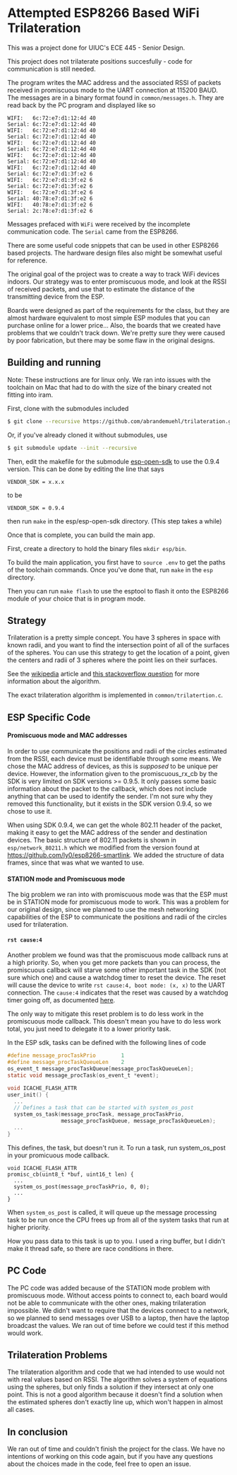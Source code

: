 # Attempted ESP8266 Based WiFi Trilateration

This was a project done for UIUC's ECE 445 - Senior Design.

This project does not trilaterate positions succesfully - code for communication is still needed.

The program writes the MAC address and the associated RSSI of packets received in promiscuous mode to the UART connection at 115200 BAUD.
The messages are in a binary format found in `common/messages.h`.
They are read back by the PC program and displayed like so
```
WIFI:   6c:72:e7:d1:12:4d 40
Serial: 6c:72:e7:d1:12:4d 40
WIFI:   6c:72:e7:d1:12:4d 40
Serial: 6c:72:e7:d1:12:4d 40
WIFI:   6c:72:e7:d1:12:4d 40
Serial: 6c:72:e7:d1:12:4d 40
WIFI:   6c:72:e7:d1:12:4d 40
Serial: 6c:72:e7:d1:12:4d 40
WIFI:   6c:72:e7:d1:12:4d 40
Serial: 6c:72:e7:d1:3f:e2 6
WIFI:   6c:72:e7:d1:3f:e2 6
Serial: 6c:72:e7:d1:3f:e2 6
WIFI:   6c:72:e7:d1:3f:e2 6
Serial: 40:78:e7:d1:3f:e2 6
WIFI:   40:78:e7:d1:3f:e2 6
Serial: 2c:78:e7:d1:3f:e2 6
```
Messages prefaced with `WiFi` were received by the incomplete communication code.
The `Serial` came from the ESP8266.


There are some useful code snippets that can be used in other ESP8266 based projects.
The hardware design files also might be somewhat useful for reference.

The original goal of the project was to create a way to track WiFi devices indoors.
Our strategy was to enter promiscuous mode, and look at the RSSI of received packets, and use that to estimate the distance of the transmitting device from the ESP.

Boards were designed as part of the requirements for the class, but they are almost hardware equivalent to most simple ESP modules that you can purchase online for a lower price...
Also, the boards that we created have problems that we couldn't track down. We're pretty sure they were caused by poor fabrication, but there may be some flaw in the original designs.

## Building and running

Note: These instructions are for linux only.
We ran into issues with the toolchain on Mac that had to do with the size of the binary created not fitting into iram.


First, clone with the submodules included
```bash
$ git clone --recursive https://github.com/abrandemuehl/trilateration.git
```
Or, if you've already cloned it without submodules, use
```bash
$ git submodule update --init --recursive
```

Then, edit the makefile for the submodule [esp-open-sdk](https://github.com/pfalcon/esp-open-sdk) to use the 0.9.4 version.
This can be done by editing the line that says
```
VENDOR_SDK = x.x.x
```
to be
```
VENDOR_SDK = 0.9.4
```
then run `make` in the esp/esp-open-sdk directory. (This step takes a while)

Once that is complete, you can build the main app.

First, create a directory to hold the binary files `mkdir esp/bin`.

To build the main application, you first have to `source .env` to get the paths of the toolchain commands.
Once you've done that, run `make` in the `esp` directory.

Then you can run `make flash` to use the esptool to flash it onto the ESP8266 module of your choice that is in program mode.

## Strategy
Trilateration is a pretty simple concept.
You have 3 spheres in space with known radii, and you want to find the intersection point of all of the surfaces of the spheres.
You can use this strategy to get the location of a point, given the centers and radii of 3 spheres where the point lies on their surfaces.

See the [wikipedia](https://en.wikipedia.org/wiki/Trilateration) article and [this stackoverflow question](http://stackoverflow.com/questions/16176656/trilateration-and-locating-the-point-x-y-z) for more information about the algorithm.

The exact trilateration algorithm is implemented in `common/trilatertion.c`.



## ESP Specific Code

#### Promiscuous mode and MAC addresses
In order to use communicate the positions and radii of the circles estimated from the RSSI, each device must be identifiable through some means.
We chose the MAC address of devices, as this is *supposed* to be unique per device.
However, the information given to the promiscuous_rx_cb by the SDK is very limited on SDK versions >= 0.9.5.
It only passes some basic information about the packet to the callback, which does not include anything that can be used to identify the sender.
I'm not sure why they removed this functionality, but it exists in the SDK version 0.9.4, so we chose to use it.

When using SDK 0.9.4, we can get the whole 802.11 header of the packet, making it easy to get the MAC address of the sender and destination devices.
The basic structure of 802.11 packets is shown in `esp/network_80211.h` which we modified from the version found at https://github.com/ly0/esp8266-smartlink.
We added the structure of data frames, since that was what we wanted to use.

#### STATION mode and Promiscuous mode
The big problem we ran into with promiscuous mode was that the ESP must be in STATION mode for promiscuous mode to work.
This was a problem for our original design, since we planned to use the mesh networking capabilities of the ESP to communicate the positions and radii of the circles used for trilateration.

#### `rst cause:4`
Another problem we found was that the promiscuous mode callback runs at a high priority.
So, when you get more packets than you can process, the promiscuous callback will starve some other important task in the SDK (not sure which one) and cause a watchdog timer to reset the device.
The reset will cause the device to write `rst cause:4, boot mode: (x, x)` to the UART connection.
The `cause:4` indicates that the reset was caused by a watchdog timer going off, as documented [here](http://www.esp8266.com/viewtopic.php?p=2096#p2112).

The only way to mitigate this reset problem is to do less work in the promiscuous mode callback.
This doesn't mean you have to do less work total, you just need to delegate it to a lower priority task.

In the ESP sdk, tasks can be defined with the following lines of code
```C
#define message_procTaskPrio        1
#define message_procTaskQueueLen    2
os_event_t message_procTaskQueue[message_procTaskQueueLen];
static void message_procTask(os_event_t *event);

void ICACHE_FLASH_ATTR
user_init() {
  ...
  // Defines a task that can be started with system_os_post
  system_os_task(message_procTask, message_procTaskPrio,
                 message_procTaskQueue, message_procTaskQueueLen);
  ...
}
```

This defines, the task, but doesn't run it.
To run a task, run system_os_post in your promicuous mode callback.
```
void ICACHE_FLASH_ATTR
promisc_cb(uint8_t *buf, uint16_t len) {
  ...
  system_os_post(message_procTaskPrio, 0, 0);
  ...
}
```
When `system_os_post` is called, it will queue up the message processing task to be run once the CPU frees up from all of the system tasks that run at higher priority.

How you pass data to this task is up to you.
I used a ring buffer, but I didn't make it thread safe, so there are race conditions in there.



## PC Code

The PC code was added because of the STATION mode problem with promiscuous mode.
Without access points to connect to, each board would not be able to communicate with the other ones, making trilateration impossible.
We didn't want to require that the devices connect to a network, so we planned to send messages over USB to a laptop, then have the laptop broadcast the values.
We ran out of time before we could test if this method would work.


## Trilateration Problems
The trilateration algorithm and code that we had intended to use would not with real values based on RSSI.
The algorithm solves a system of equations using the spheres, but only finds a solution if they intersect at only one point.
This is not a good algorithm because it doesn't find a solution when the estimated spheres don't exactly line up, which won't happen in almost all cases.


## In conclusion

We ran out of time and couldn't finish the project for the class.
We have no intentions of working on this code again, but if you have any questions about the choices made in the code, feel free to open an issue.


















